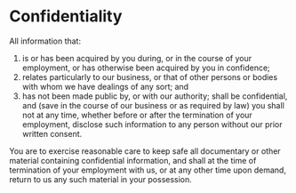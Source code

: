 # Confidentiality

All information that:
1. is or has been acquired by you during, or in the course of your employment, or has otherwise been acquired by you in confidence;
2. relates particularly to our business, or that of other persons or bodies with whom we have dealings of any sort; and
3. has not been made public by, or with our authority;
shall be confidential, and (save in the course of our business or as required by law) you shall not at any time, whether before or after the termination of your employment, disclose such information to any person without our prior written consent.

You are to exercise reasonable care to keep safe all documentary or other material containing confidential information, and shall at the time of termination of your employment with us, or at any other time upon demand, return to us any such material in your possession.
